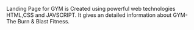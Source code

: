 Landing Page for GYM is Created using powerful web technologies HTML,CSS and JAVSCRIPT. It gives an detailed information about GYM- The Burn & Blast Fitness.
